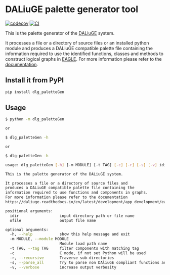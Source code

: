 
# DALiuGE palette generator tool

[![codecov](https://codecov.io/gh/ICRAR/dlg_paletteGen/branch/main/graph/badge.svg?token=dlg_paletteGen_token_here)](https://codecov.io/gh/ICRAR/dlg_paletteGen)
[![CI](https://github.com/ICRAR/dlg_paletteGen/actions/workflows/main.yml/badge.svg)](https://github.com/ICRAR/dlg_paletteGen/actions/workflows/main.yml)

This is the palette generator of the [DALiuGE](https://daliuge.readthedocs.io) system.

It processes a file or a directory of source files or an installed python module and produces a DALiuGE compatible palette file containing the information required to use the identified functions, classes and methods to construct logical graphs in [EAGLE](https://eagle-dlg.readthedocs.io).
For more information please refer to the [documentation](https://icrar.github.io/dlg_paletteGen/).

## Install it from PyPI

```bash
pip install dlg_paletteGen
```

## Usage

```bash
$ python -m dlg_paletteGen

or

$ dlg_paletteGen -h

or

$ dlg-paletteGen -h

usage: dlg_paletteGen [-h] [-m MODULE] [-t TAG] [-c] [-r] [-s] [-v] idir ofile

This is the palette generator of the DALiuGE system.

It processes a file or a directory of source files and
produces a DALiuGE compatible palette file containing the
information required to use functions and components in graphs.
For more information please refer to the documentation
https://daliuge.readthedocs.io/en/latest/development/app_development/eagle_app_integration.html#automatic-eagle-palette-generation

positional arguments:
  idir                  input directory path or file name
  ofile                 output file name

optional arguments:
  -h, --help            show this help message and exit
  -m MODULE, --module MODULE
                        Module load path name
  -t TAG, --tag TAG     filter components with matching tag
  -c                    C mode, if not set Python will be used
  -r, --recursive       Traverse sub-directories
  -s, --parse_all       Try to parse non DAliuGE compliant functions and methods
  -v, --verbose         increase output verbosity

```

